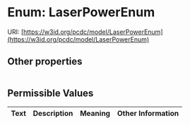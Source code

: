 
# Enum: LaserPowerEnum




URI: [https://w3id.org/pcdc/model/LaserPowerEnum](https://w3id.org/pcdc/model/LaserPowerEnum)


## Other properties

|  |  |  |
| --- | --- | --- |

## Permissible Values

| Text | Description | Meaning | Other Information |
| :--- | :---: | :---: | ---: |

